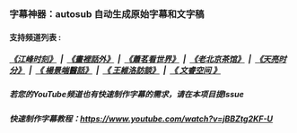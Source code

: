 ###  字幕神器：autosub 自动生成原始字幕和文字稿
####  支持频道列表 :
##### [《江峰时刻》](indexes/jiangfeng.md) &nbsp;|&nbsp; [《畫裡話外》](indexes/daxiong.md) &nbsp;|&nbsp; [《蕭茗看世界》](indexes/simonegao.md) &nbsp;|&nbsp; [《老北京茶馆》](indexes/teahouse.md) &nbsp;|&nbsp; [《天亮时分》](indexes/tianliang.md) &nbsp;|&nbsp; [《 楊景端醫話》](indexes/yang.md)  &nbsp;|&nbsp; [《 王維洛訪談》](indexes/wangweiluo.md)  &nbsp;|&nbsp; [《 文睿空间 》](indexes/wenrui.md)  

##### 若您的YouTube频道也有快速制作字幕的需求，请在本项目提Issue

##### 快速制作字幕教程：https://www.youtube.com/watch?v=jBBZtg2KF-U
